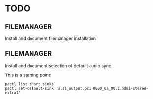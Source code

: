 # TODO

## FILEMANAGER
Install and document filemanager installation

## FILEMANAGER
Install and document selection of default audio sync.

This is a starting point:
```
pactl list short sinks
pactl set-default-sink 'alsa_output.pci-0000_0a_00.1.hdmi-stereo-extra1'
```
